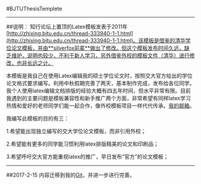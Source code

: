 #BJTUThesisTemplete
***
##说明：
知行论坛上置顶的Latex模板发表于2011年[http://zhixing.bjtu.edu.cn/thread-333940-1-1.html](http://zhixing.bjtu.edu.cn/thread-333940-1-1.html)。该模板是借鉴的清华学位论文模板，并由**silverfox前辈**做出了修改。但这个模板发布时间久远，缺乏维护，说明也较少，不利于新人学习，另外借鉴外校的模板文件（清华）进行修改，也非长远之计。

本模板是我自己在使用Latex编辑我的硕士学位论文时，按照交大官方给出的学位论文格式要求编写。利用中秋假期完善了两天，基本制作完成，发布给各位同学。我个人使用latex编辑文档排版的经验大概有四五年时间，但水平非常有限。目前我遇到的主要问题是模板兼容性和新手推广两个方面，非常希望有同样latex学习热情和爱好的老师同学们能一起合作，像外校模板项目一样代代传承。[我的邮箱](mailto:billhu0228@icloud.com)。

我编写此模板的目的有三：

1.希望能出现独立编写的交大学位论文模板，而非引用外校；

2.希望能有更多的同学能习惯利用latex排版精美的论文和印刷品；

3.希望呼吁交大官方能重视latex的推广，早日发布“官方”的论文模板；

***
##2017-2-15
内容迁移到我的[Git](https://github.com/billhu0228/BJTUThesisTemplete)，并进一步进行完善。

